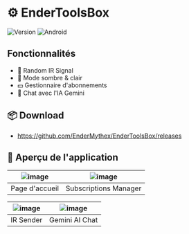 # ⚙️ EnderToolsBox

![Version](https://img.shields.io/badge/Version-0.3.0-0d1117?style=for-the-badge&logo=vercel&logoColor=white&labelColor=4caf50)
![Android](https://img.shields.io/badge/Android-Disponible-0d1117?style=for-the-badge&logo=android&logoColor=white&labelColor=4caf50)

## Fonctionnalités

- 📡 Random IR Signal 
- 🌙 Mode sombre & clair
- 💵 Gestionnaire d'abonnements
- 🤖 Chat avec l'IA Gemini

## 📦 Download

- https://github.com/EnderMythex/EnderToolsBox/releases

## 📸 Aperçu de l'application

| ![image](https://github.com/user-attachments/assets/1fbbe645-922f-4dba-92ef-af54329b9757) | ![image](https://github.com/user-attachments/assets/056753be-6487-4248-b64b-6785f73ee763) |
|:--:|:--:|
| Page d'accueil | Subscriptions Manager |

| ![image](https://github.com/user-attachments/assets/ee2fa9b0-a091-45b2-8108-acdb6a1ab4f8) | ![image](https://github.com/user-attachments/assets/ef5def89-8948-466b-8b99-63d5efc7f93e) |
|:--:|:--:|
| IR Sender | Gemini AI Chat  |


